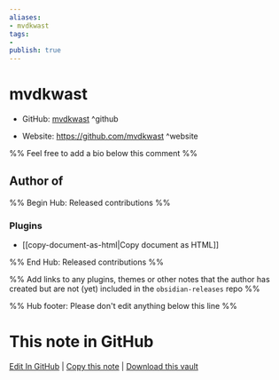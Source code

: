 ```yaml
---
aliases:
- mvdkwast
tags:
- 
publish: true
---
```


# mvdkwast

- GitHub: [mvdkwast](https://github.com/mvdkwast/) ^github
<!-- - Discord: `@` ^discord-->
- Website: <https://github.com/mvdkwast> ^website
<!-- - [[Publish sites|Publish site]]: <https://> ^publish-->

%% Feel free to add a bio below this comment %%


## Author of

%% Begin Hub: Released contributions %%
### Plugins
- [[copy-document-as-html|Copy document as HTML]]

%% End Hub: Released contributions %%

%% Add links to any plugins, themes or other notes that the author has created but are not (yet) included in the `obsidian-releases` repo %%

<!--
### Unlisted plugins
-->

<!--
### Others
-->

<!--
## Sponsor this author
-->

<!-- - [[GitHub sponsors]]: [Sponsor @mvdkwast on GitHub Sponsors](https://github.com/sponsors/mvdkwast) ^github-sponsor-->
<!-- - [[Buy me a coffee]]: <https://> ^buy-me-a-coffee-->
<!-- - [[PayPal]]: <https://> ^paypal-->
<!-- - [[Patreon]]: <https://> ^patreon-->

<!--
## Follow this author
-->

<!-- - [[YouTube Channels|On YouTube]]: <https://> ^youtube-->
<!-- - Twitter: <https://> ^twitter-->
<!-- - ... -->

%% Hub footer: Please don't edit anything below this line %%

# This note in GitHub

<span class="git-footer">[Edit In GitHub](https://github.dev/obsidian-community/obsidian-hub/blob/main/01%20-%20Community/People/mvdkwast.md "git-hub-edit-note") | [Copy this note](https://raw.githubusercontent.com/obsidian-community/obsidian-hub/main/01%20-%20Community/People/mvdkwast.md "git-hub-copy-note") | [Download this vault](https://github.com/obsidian-community/obsidian-hub/archive/refs/heads/main.zip "git-hub-download-vault") </span>
